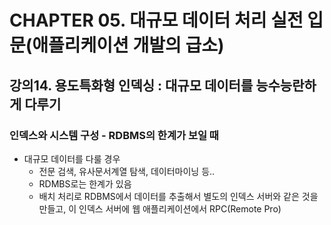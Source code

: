 # CHAPTER 05. 대규모 데이터 처리 실전 입문(애플리케이션 개발의 급소)

## 강의14. 용도특화형 인덱싱 : 대규모 데이터를 능수능란하게 다루기
### 인덱스와 시스템 구성 - RDBMS의 한계가 보일 때
- 대규모 데이터를 다룰 경우
	- 전문 검색, 유사문서계열 탐색, 데이터마이닝 등..
	- RDMBS로는 한계가 있음
	- 배치 처리로 RDBMS에서 데이터를 추출해서 별도의 인덱스 서버와 같은 것을 만들고, 이 인덱스 서버에 웹 애플리케이션에서 RPC(Remote Pro)